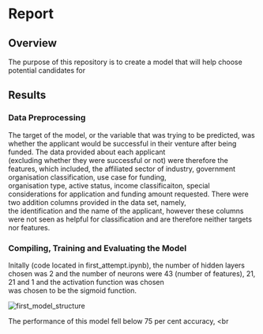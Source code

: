 # Report

## Overview

The purpose of this repository is to create a model that will help choose potential candidates for 


## Results

### Data Preprocessing 

The target of the model, or the variable that was trying to be predicted, was whether the applicant would be successful in their venture after being funded. The data provided about each applicant <br>
(excluding whether they were successful or not) were therefore the features, which included, the affiliated sector of industry, government organisation classification, use case for funding, <br>
organisation type, active status, income classificaiton, special considerations for application and funding amount requested. There were two addition columns provided in the data set, namely, <br>
the identification and the name of the applicant, however these columns were not seen as helpful for classification and are therefore neither targets nor features. <br>

### Compiling, Training and Evaluating the Model

Initally (code located in first_attempt.ipynb), the number of hidden layers chosen was 2 and the number of neurons were 43 (number of features), 21, 21 and 1 and the activation function was chosen <br>
was chosen to be the sigmoid function.

![first_model_structure](https://github.com/JackHast/deep-learning-challenge/assets/131254350/47c86e1d-4116-4f67-8474-068c7c5bc7ec)

The performance of this model fell below 75 per cent accuracy, <br

                                                            



